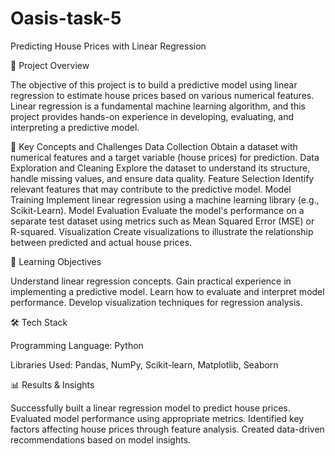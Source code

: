 # Oasis-task-5

Predicting House Prices with Linear Regression

📌 Project Overview

The objective of this project is to build a predictive model using linear regression to estimate house prices based on various numerical features. Linear regression is a fundamental machine learning algorithm, and this project provides hands-on experience in developing, evaluating, and interpreting a predictive model.


🚀 Key Concepts and Challenges
Data Collection
Obtain a dataset with numerical features and a target variable (house prices) for prediction.
Data Exploration and Cleaning
Explore the dataset to understand its structure, handle missing values, and ensure data quality.
Feature Selection
Identify relevant features that may contribute to the predictive model.
Model Training
Implement linear regression using a machine learning library (e.g., Scikit-Learn).
Model Evaluation
Evaluate the model's performance on a separate test dataset using metrics such as Mean Squared Error (MSE) or R-squared.
Visualization
Create visualizations to illustrate the relationship between predicted and actual house prices.

🎯 Learning Objectives

Understand linear regression concepts.
Gain practical experience in implementing a predictive model.
Learn how to evaluate and interpret model performance.
Develop visualization techniques for regression analysis.

🛠 Tech Stack

Programming Language: Python

Libraries Used: Pandas, NumPy, Scikit-learn, Matplotlib, Seaborn

 
📊 Results & Insights

Successfully built a linear regression model to predict house prices.
Evaluated model performance using appropriate metrics.
Identified key factors affecting house prices through feature analysis.
Created data-driven recommendations based on model insights.

